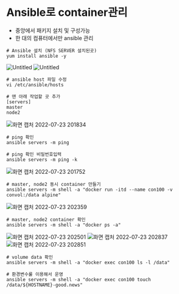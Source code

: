 # Ansible로 container관리
* 중앙에서 패키지 설치 및 구성가능
* 한 대의 컴퓨터에서만 ansible 관리
```
# Ansible 설치 (NFS SERVER 설치된곳)
yum install ansible -y
```
![Untitled](https://user-images.githubusercontent.com/87213815/180602236-442efac6-e48f-4f06-8de8-ee15bcb8f5ee.png)
![Untitled](https://user-images.githubusercontent.com/87213815/180602244-5eef8f8f-31ad-45f3-b184-57ba881c68e4.png)

```
# ansible host 파일 수정
vi /etc/ansible/hosts

# 맨 아래 작업할 곳 추가
[servers]
master
node2
```
![화면 캡처 2022-07-23 201834](https://user-images.githubusercontent.com/87213815/180602853-071010b8-08de-4a95-82ce-b2e7f6d164e9.png)

```
# ping 확인
ansible servers -m ping

# ping 확인 비밀번호입력
ansible servers -m ping -k
```
![화면 캡처 2022-07-23 201752](https://user-images.githubusercontent.com/87213815/180602835-ef5fce07-7404-4220-9fb0-82b90a9fecaf.png)

```
# master, node2 동시 container 만들기
ansible servers -m shell -a "docker run -itd --name con100 -v convol:/data alpine"
```
![화면 캡처 2022-07-23 202359](https://user-images.githubusercontent.com/87213815/180603010-8e1dde31-fbe6-40b9-aed2-b41a4446a380.png)

```
# master, node2 container 확인
ansible servers -m shell -a "docker ps -a"
```
![화면 캡처 2022-07-23 202501](https://user-images.githubusercontent.com/87213815/180603027-68e4363d-8196-488d-9a84-b0b0276b38c3.png)
![화면 캡처 2022-07-23 202837](https://user-images.githubusercontent.com/87213815/180603111-7ef3e1fe-6192-408c-b754-56892fb2b2a2.png)
![화면 캡처 2022-07-23 202851](https://user-images.githubusercontent.com/87213815/180603113-8024c176-1098-4748-a6ed-a454a9db84b9.png)

```
# volume data 확인
ansible servers -m shell -a "docker exec con100 ls -l /data"
```

```
# 환경변수룰 이용해서 운영
ansible servers -m shell -a "docker exec con100 touch /data/${HOSTNAME}-good.news"
```

